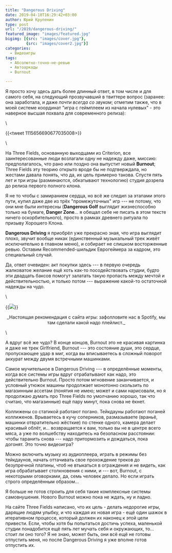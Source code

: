 ```yaml
---
title: "Dangerous Driving"
date: 2019-04-10T16:29:42+03:00
author: Юрий Крупенин
type: post
url: "/2019/dangerous-driving/"
featured_image: "images/featured.jpg"
bigimg: [{src: "images/cover.jpg"},
         {src: "images/cover2.jpg"}]
categories:
  - Видеоигры
tags:
  - Абсолютно-точно-не-ревью
  - Автоаркады
  - Burnout

---
```


Я просто хочу здесь дать более длинный ответ, в том числе и для самого себя, на следующий прозвучавший в твиттере вопрос (заранее: она заработала, и даже _почти всегда со звуком_; отметим также, что в моей системе координат "игра с геймплеем из начала нулевых" - это наверное высшая похвала для современного релиза):

\

{{<tweet 1115656690677035008>}}

\

На Three Fields, основанную выходцами из Criterion, все заинтересованные люди возлагали одну не надежду даже, миссию: предполагалось, что рано или поздно она выпустит новый **Burnout**; Three Fields эту теорию открыто вроде бы не подтверждала, но жестами давала понять, что да, их цель примерно такова. Спустя пять лет и три игры (разминаются, обкатывают технологию) студия дозрела до релиза первого полного клона.

Я не то чтобы с замиранием сердца, но всё же следил за этапами этого пути, купил даже две из трёх "промежуточных" игр --- не потому, что они мне были интересны (**Dangerous Golf** выглядит жизнеспособно только на бумаге, **Danger Zone**... я обещал себе не писать в этом тексте ничего оскорбительного), просто в рамках древнего ритуала по призыву Хорошего Клона.


**Dangerous Driving** я приобрёл уже прекрасно зная, что игра выглядит плохо, звучит вообще никак (единственный музыкальный трек живёт исключительно в главном меню), и собирает не слишком восторженные ревью. Оставим Recommended-шильдик Еврогеймера за кадром, это специальный случай.

Да, ответ очевиден: акт покупки здесь --- в первую очередь жалковатое желание ещё хоть как-то посодействовать студии, будто эти двадцать баксов помогут залатать такую пропасть между мечтой и действительностью, и только потом --- выражение какой-то остаточной надежды на чудо.

\

{{<img src="images/bring-your-own-girlfriend">}}
<center>_Настоящая рекомендация с сайта игры: зафолловите нас в Spotify, мы там сделали какой надо плейлист._</center>

\

А вдруг всё же чудо? В конце концов, Burnout это не красивая картинка и даже не трек Girlfriend, Burnout --- это состояние души, это сердце, пропускающее удар в миг, когда вы вписываетесь в сложный поворот аккурат между двумя встречными машинками.

Самое мучительное в Dangerous Driving --- в определённые моменты, когда все системы игры вдруг отрабатывают как надо, это действительно Burnout. Просто потом мгновение заканчивается, и условный утюжок машины продолжает монотонно скользить по магазинным ассетам (понятия не имею; может и сами нарисовали, но я продолжаю думать про Three Fields по умолчанию хорошо, так что считаю, что магазинные) ещё пару минут, пока снова не ёкнет.

Коллижены со статикой работают погано. Тейкдауны работают поганей коллиженов. Врываетесь в кучу соперников, размазываете (враньё, машинки отвратительно жёсткие) по стенке одного, камера делает красивый облёт, и... возвращается к вам, только вы не в центре всего мяса, а уже по волшебству находитесь на безопасном расстоянии: чтобы таранить снова --- надо притормозить и дождаться, пока догонят. Это точно видеоигра?

Можно включить музыку из аудиоплеера, играть в режимы без тейкдаунов, начать оттачивать свое прохождение треков до безупречной платины, чтоб не втыкаться в ограждения и не видеть, как игра обрабатывает столкновения с ними, и --- вот, Burnout, с некоторыми оговорками, да, семь человек делало. Но если играть строго определённым образом...

Я больше не готов строить для себя такие комплексные системы самовнушения. Нового Burnout можно пока не ждать, ну и ладно.

На сайте Three Fields написано, что их цель - делать недорогие игры, дарящие людям улыбку, и что каждая их новая игра - ещё один шажок в итеративном процессе, который должен их наконец к этой цели привести. Если, чтобы хотя бы попытаться достичь успеха, маленькой студии понадобится ещё пять лет мучать себя и окружающих, то... стоит ли оно того? Я не знаю, может быть, они всё ещё не готовы отпустить меня, но после Dangerous Driving я уже вполне готов отпустить их.
